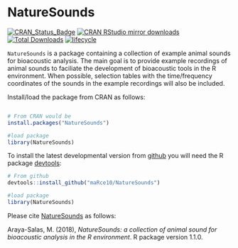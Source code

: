 # NatureSounds

[![CRAN\_Status\_Badge](https://www.r-pkg.org/badges/version/NatureSounds)](https://cran.r-project.org/package=NatureSounds)
[![CRAN RStudio mirror downloads](http://cranlogs.r-pkg.org/badges/NatureSounds)](http://www.r-pkg.org/pkg/NatureSounds)
[![Total Downloads](https://cranlogs.r-pkg.org/badges/grand-total/NatureSounds)](https://www.r-pkg.org/badges/grand-total/NatureSounds)
[![lifecycle](https://img.shields.io/badge/lifecycle-experimental-orange.svg)](https://www.tidyverse.org/lifecycle/#experimental)

`NatureSounds` is a package containing a collection of example animal sounds for bioacoustic analysis. The main goal is to provide example recordings of animal sounds to faciliate the development of bioacoustic tools in the R environment. When possible, selection tables with the time/frequency coordinates of the sounds in the example recordings will also be included.


Install/load the package from CRAN as follows:

```r

# From CRAN would be
install.packages("NatureSounds")

#load package
library(NatureSounds)

```

To install the latest developmental version from [github](http://github.com/) you will need the R package [devtools](https://cran.r-project.org/package=devtools):

```r
# From github
devtools::install_github("maRce10/NatureSounds")

#load package
library(NatureSounds)

```

Please cite [NatureSounds](https://cran.r-project.org/package=NatureSounds) as follows:

Araya-Salas, M. (2018), *NatureSounds: a collection of animal sound for bioacoustic analysis in the R environment*. R package version 1.1.0.
